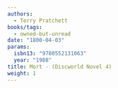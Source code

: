 ```yaml
---
authors:
  - Terry Pratchett
books/tags:
  - owned-but-unread
date: "1800-04-03"
params:
  isbn13: "9780552131063"
  year: "1988"
title: Mort - (Discworld Novel 4)
weight: 1
---
```


<!--more-->

